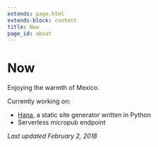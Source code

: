 ```yaml
---
extends: page.html
extends-block: content
title: Now
page_id: about
---
```

# Now

Enjoying the warmth of Mexico.

Currently working on:
* [Hana](https://github.com/mayo/hana), a static site generator written in Python
* Serverless micropub endpoint

*Last updated February 2, 2018*

